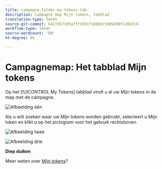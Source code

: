```yaml
---
title: campagne-folder-my-tokens-tab
description: Campagne map Mijn tokens, tabblad
translation-type: tm+mt
source-git-commit: 642fd57105afff1031f18883c5809206f136b7c6
workflow-type: tm+mt
source-wordcount: '59'
ht-degree: 0%

---
```



# Campagnemap: Het tabblad Mijn tokens

Op het [!UICONTROL My Tokens] tabblad vindt u al uw Mijn tokens in de map met de campagne.

![Afbeelding één](/help/sky/assets/campaign-folders/campaign-folder-my-tokens-tab/campaign-folder-my-tokens-tab-1.png)

Als u wilt zoeken waar uw Mijn tokens worden gebruikt, selecteert u Mijn token en klikt u op het pictogram voor het gebruik rechtsboven.

![Afbeelding twee](/help/sky/assets/campaign-folders/campaign-folder-my-tokens-tab/campaign-folder-my-tokens-tab-2.png)

![Afbeelding drie](/help/sky/assets/campaign-folders/campaign-folder-my-tokens-tab/campaign-folder-my-tokens-tab-3.png)

**Diep duiken**

Meer weten over [Mijn tokens](/help/sky/understanding-my-tokens.md)?
